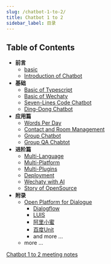 ```yaml
---
slug: /chatbot-1-to-2/
title: Chatbot 1 to 2
sidebar_label: 目录
---
```


## Table of Contents

- **前言**
  - [basic](#11-i-can-not-login-with-my-wechat-account)
  - [Introduction of Chatbot](#a)
- **基础**
  - [Basic of Typescript](basic/typescript.md)
  - [Basic of Wechaty](basic/basic-wechaty.md)
  - [Seven-Lines Code Chatbot](basic/seven-lines-code-chatbot.md)
  - [Ding-Dong Chatbot](basic/ding-dong-bot.md)
- **应用篇**
  - [Words Per Day](applications/1.words-per-day.md)
  - [Contact and Room Management](applications/2.contact-and-room-management.md)
  - [Group Chatbot](applications/3.group-chatbot.md)
  - [Group QA Chabtot](applications/4.group-qa-chatbot.md)
- **进阶篇**
  - [Multi-Language](advanced/1.multi-languages.md)
  - [Multi-Platform](advanced/2.multi-platform.md)
  - [Multi-Plugins](advanced/3.multi-plugins.md)
  - [Deployment](advanced/4.deployment.md)
  - [Wechaty with AI](advanced/5.wechaty-with-ai.md)
  - [Story of OpenSource](advanced/6.story-of-open-source.md)
- **附录**
  - [Open Platform for Dialogue](appendix/1.open-platform-of-dialogue.md)
    - [Dialogflow](https://cloud.google.com/dialogflow/docs)
    - [LUIS](https://www.luis.ai/)
    - [阿里小蜜](https://www.alixiaomi.com/#/)
    - [百度Unit](https://ai.baidu.com/unit/home)
    - and more ...
  - more ...

[Chatbot 1 to 2 meeting notes](https://docs.google.com/document/d/1fVCk8qRYc4RKGMf2UY5HOe07hEhPUOpGC34v88GEFJg/edit#heading=h.5rdyc2kpa14f)
